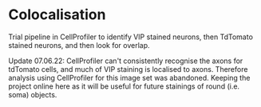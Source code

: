# Colocalisation
Trial pipeline in CellProfiler to identify VIP stained neurons, then TdTomato stained neurons, and then look for overlap. 

Update 07.06.22:
CellProfiler can't consistently recognise the axons for tdTomato cells, and much of VIP staining is localised to axons. Therefore analysis using CellProfiler for this image set was abandoned. Keeping the project online here as it will be useful for future stainings of round (i.e. soma) objects. 
